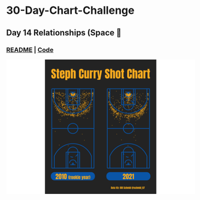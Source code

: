 # 30-Day-Chart-Challenge

## Day 14 Relationships (Space 🏀

### [README](https://github.com/schmid07/30-Day-Chart-Challenge/tree/main/plots/14) | [**Code**](https://github.com/schmid07/30-Day-Chart-Challenge/blob/main/code/14_space.r)

![plots/14/curry.png](https://raw.githubusercontent.com/schmid07/30-Day-Chart-Challenge/main/plots/14/curry.png)
